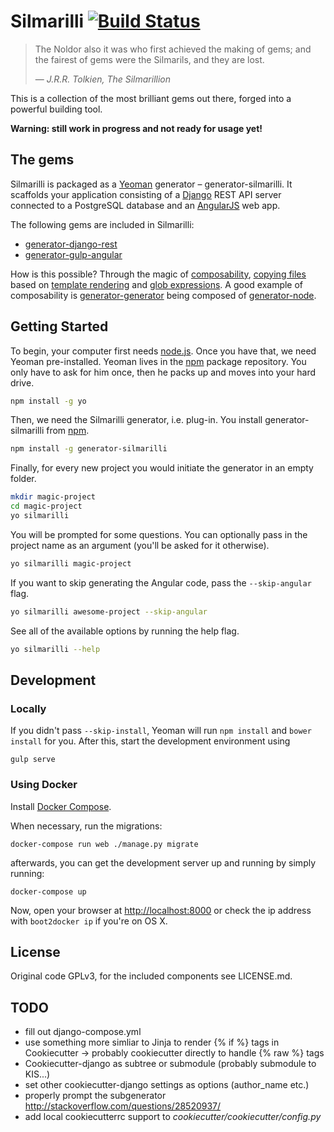 Silmarilli [![Build Status](https://secure.travis-ci.org/metakermit/generator-silmarilli.png?branch=master)](https://travis-ci.org/metakermit/generator-silmarilli)
==========

> The Noldor also it was who first achieved the making of gems;
> and the fairest of gems were the Silmarils, and they are lost.
>
> — <cite>J.R.R. Tolkien, The Silmarillion</cite>


This is a collection of the most brilliant gems out there,
forged into a powerful building tool.

**Warning: still work in progress and not ready for usage yet!**


The gems
--------

Silmarilli is packaged as a [Yeoman](http://yeoman.io) generator –
generator-silmarilli. It scaffolds
your application consisting of a [Django](https://www.djangoproject.com/)
REST API server connected to a PostgreSQL database and an
[AngularJS](https://angularjs.org/) web app.

The following gems are included in Silmarilli:

- [generator-django-rest](https://github.com/metakermit/generator-django-rest)
- [generator-gulp-angular](https://github.com/Swiip/generator-gulp-angular)

How is this possible? Through the magic of
[composability](yeoman.io/authoring/composability.html),
[copying files](https://github.com/sboudrias/mem-fs-editor)
based on [template rendering](https://lodash.com/docs#template)
and [glob expressions](https://github.com/isaacs/node-glob).
A good example of composability is
[generator-generator](https://github.com/yeoman/generator-generator/blob/master/app/index.js)
being composed of
[generator-node](https://github.com/yeoman/generator-node).

Getting Started
---------------

To begin, your computer first needs [node.js](https://nodejs.org).
Once you have that, we need Yeoman pre-installed. Yeoman lives in the
[npm](https://npmjs.org) package repository. You only have to ask for him once,
then he packs up and moves into your hard drive.

```bash
npm install -g yo
```

Then, we need the Silmarilli generator, i.e. plug-in. You install
generator-silmarilli from
[npm](https://www.npmjs.com/package/generator-silmarilli).

```bash
npm install -g generator-silmarilli
```

Finally, for every new project you would initiate the generator
in an empty folder.

```bash
mkdir magic-project
cd magic-project
yo silmarilli
```

You will be prompted for some questions. You can optionally pass in the project
name as an argument (you'll be asked for it otherwise).

```bash
yo silmarilli magic-project
```

If you want to skip generating the Angular code, pass the `--skip-angular` flag.

```bash
yo silmarilli awesome-project --skip-angular
```

See all of the available options by running the help flag.

```bash
yo silmarilli --help
```


Development
-----------

### Locally

If you didn't pass `--skip-install`, Yeoman will run `npm install`
and `bower install` for you. After this, start the development environment using

    gulp serve

### Using Docker

Install [Docker Compose](http://docs.docker.com/compose/install/).

When necessary, run the migrations:

    docker-compose run web ./manage.py migrate

afterwards, you can get the development server up and running by simply running:

    docker-compose up

Now, open your browser at <http://localhost:8000> or check the ip address with
`boot2docker ip` if you're on OS X.


License
-------

Original code GPLv3, for the included components see LICENSE.md.


TODO
----

- fill out django-compose.yml
- use something more simliar to Jinja to render {% if %} tags in Cookiecutter
   -> probably cookiecutter directly to handle {% raw %} tags
- Cookiecutter-django as subtree or submodule (probably submodule to KIS...)
- set other cookiecutter-django settings as options (author_name etc.)
- properly prompt the subgenerator
  http://stackoverflow.com/questions/28520937/
- add local cookiecutterrc support to *cookiecutter/cookiecutter/config.py*
